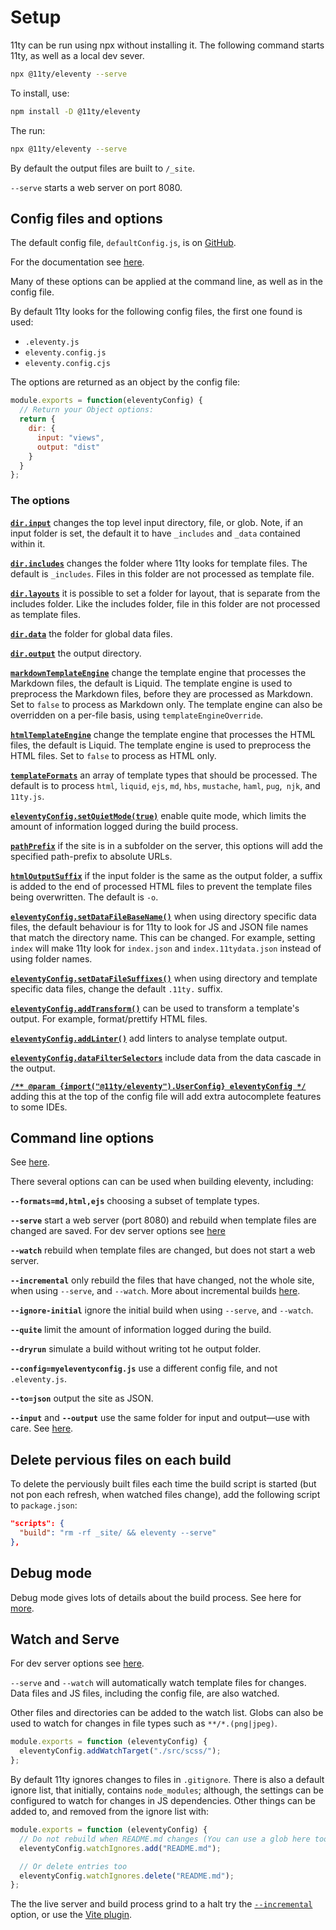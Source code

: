 # Setup

11ty can be run using npx without installing it. The following command starts 11ty, as well as a local dev sever.

```bash
npx @11ty/eleventy --serve
```

To install, use:

```bash
npm install -D @11ty/eleventy
```

The run:

```bash
npx @11ty/eleventy --serve
```

By default the output files are built to `/_site`.

`--serve` starts a web server on port 8080.

## Config files and options

The default config file, `defaultConfig.js`, is on [GitHub](https://github.com/11ty/eleventy/blob/master/src/defaultConfig.js).

For the documentation see [here](https://www.11ty.dev/docs/config/).

Many of these options can be applied at the command line, as well as in the config file.

By default 11ty looks for the following config files, the first one found is used:

- `.eleventy.js`
- `eleventy.config.js`
- `eleventy.config.cjs`

The options are returned as an object by the config file:

```js
module.exports = function(eleventyConfig) {
  // Return your Object options:
  return {
    dir: {
      input: "views",
      output: "dist"
    }
  }
};
```

### The options

**[`dir.input`](https://www.11ty.dev/docs/config/#input-directory)** changes the top level input directory, file, or glob. Note, if an input folder is set, the default it to have `_includes` and `_data` contained within it.

**[`dir.includes`](https://www.11ty.dev/docs/config/#directory-for-includes)** changes the folder where 11ty looks for template files. The default is `_includes`. Files in this folder are not processed as template file.

**[`dir.layouts`](<https://www.11ty.dev/docs/config/#directory-for-layouts-(optional)>)** it is possible to set a folder for layout, that is separate from the includes folder. Like the includes folder, file in this folder are not processed as template files.

**[`dir.data`](https://www.11ty.dev/docs/config/#directory-for-global-data-files)** the folder for global data files.

**[`dir.output`](https://www.11ty.dev/docs/config/#output-directory)** the output directory.

**[`markdownTemplateEngine`](https://www.11ty.dev/docs/config/#default-template-engine-for-markdown-files)** change the template engine that processes the Markdown files, the default is Liquid. The template engine is used to preprocess the Markdown files, before they are processed as Markdown. Set to `false` to process as Markdown only. The template engine can also be overridden on a per-file basis, using `templateEngineOverride`.

**[`htmlTemplateEngine`](https://www.11ty.dev/docs/config/#default-template-engine-for-html-files)** change the template engine that processes the HTML files, the default is Liquid. The template engine is used to preprocess the HTML files. Set to `false` to process as HTML only.

**[`templateFormats`](https://www.11ty.dev/docs/config/#template-formats)** an array of template types that should be processed. The default is to process `html`, `liquid`, `ejs`, `md`, `hbs`, `mustache`, `haml`, `pug`,` njk`, and `11ty.js`.

**[`eleventyConfig.setQuietMode(true)`](https://www.11ty.dev/docs/config/#enable-quiet-mode-to-reduce-console-noise)** enable quite mode, which limits the amount of information logged during the build process.

**[`pathPrefix`](https://www.11ty.dev/docs/config/#deploy-to-a-subdirectory-with-a-path-prefix)** if the site is in a subfolder on the server, this options will add the specified path-prefix to absolute URLs.

**[`htmlOutputSuffix`](https://www.11ty.dev/docs/config/#change-exception-case-suffix-for-html-files)** if the input folder is the same as the output folder, a suffix is added to the end of processed HTML files to prevent the template files being overwritten. The default is `-o`.

**[`eleventyConfig.setDataFileBaseName()`](https://www.11ty.dev/docs/config/#change-base-file-name-for-data-files)** when using directory specific data files, the default behaviour is for 11ty to look for JS and JSON file names that match the directory name. This can be changed. For example, setting `index` will make 11ty look for `index.json` and `index.11tydata.json` instead of using folder names.

**[`eleventyConfig.setDataFileSuffixes()`](https://www.11ty.dev/docs/config/#change-file-suffix-for-data-files)** when using directory and template specific data files, change the default `.11ty.` suffix.

**[`eleventyConfig.addTransform()`](https://www.11ty.dev/docs/config/#transforms)** can be used to transform a template's output. For example, format/prettify HTML files.

**[`eleventyConfig.addLinter()`](https://www.11ty.dev/docs/config/#linters)** add linters to analyse template output.

**[`eleventyConfig.dataFilterSelectors`](https://www.11ty.dev/docs/config/#data-filter-selectors)** include data from the data cascade in the output.

**[`/** @param {import("@11ty/eleventy").UserConfig} eleventyConfig */`](https://www.11ty.dev/docs/config/#type-definitions)** adding this at the top of the config file will add extra autocomplete features to some IDEs.

## Command line options

See [here](https://www.11ty.dev/docs/usage/).

There several options can can be used when building eleventy, including:

**`--formats=md,html,ejs`** choosing a subset of template types.

**`--serve`** start a web server (port 8080) and rebuild when template files are changed are saved. For dev server options see [here](https://www.11ty.dev/docs/dev-server/)

**`--watch`** rebuild when template files are changed, but does not start a web server.

**`--incremental`** only rebuild the files that have changed, not the whole site, when using `--serve`, and `--watch`. More about incremental builds [here](https://www.11ty.dev/docs/usage/incremental/).

**`--ignore-initial`** ignore the initial build when using `--serve`, and `--watch`.

**`--quite`** limit the amount of information logged during the build.

**`--dryrun`** simulate a build without writing tot he output folder.

**`--config=myeleventyconfig.js`** use a different config file, and not `.eleventy.js`.

**`--to=json`** output the site as JSON.

**`--input`** and **`--output`** use the same folder for input and output—use with care. See [here](https://www.11ty.dev/docs/usage/#using-the-same-input-and-output).

## Delete pervious files on each build

To delete the perviously built files each time the build script is started (but not pon each refresh, when watched files change), add the following script to `package.json`:

```json
"scripts": {
  "build": "rm -rf _site/ && eleventy --serve"
},
```

## Debug mode

Debug mode gives lots of details about the build process. See here for [more](https://www.11ty.dev/docs/debugging/).

## Watch and Serve

For dev server options see [here](https://www.11ty.dev/docs/dev-server/).

`--serve` and `--watch` will automatically watch template files for changes. Data files and JS files, including the config file, are also watched.

Other files and directories can be added to the watch list. Globs can also be used to watch for changes in file types such as `**/*.(png|jpeg)`.

```js
module.exports = function (eleventyConfig) {
  eleventyConfig.addWatchTarget("./src/scss/");
};
```

By default 11ty ignores changes to files in `.gitignore`. There is also a default ignore list, that initially, contains `node_modules`; although, the settings can be configured to watch for changes in JS dependencies. Other things can be added to, and removed from the ignore list with:

```js
module.exports = function (eleventyConfig) {
  // Do not rebuild when README.md changes (You can use a glob here too)
  eleventyConfig.watchIgnores.add("README.md");

  // Or delete entries too
  eleventyConfig.watchIgnores.delete("README.md");
};
```

The the live server and build process grind to a halt try the [`--incremental`](https://www.11ty.dev/docs/usage/incremental/) option, or use the [Vite plugin](https://www.11ty.dev/docs/server-vite/).


